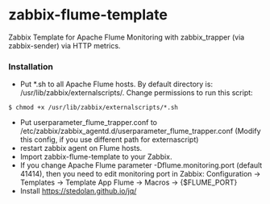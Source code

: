 # zabbix-flume-template
Zabbix Template for Apache Flume Monitoring with zabbix_trapper (via zabbix-sender) via HTTP metrics.

### Installation
* Put *.sh to all Apache Flume hosts. By default directory is: /usr/lib/zabbix/externalscripts/. Change permissions to run this script:
```
$ chmod +x /usr/lib/zabbix/externalscripts/*.sh
```
* Put userparameter_flume_trapper.conf to /etc/zabbix/zabbix_agentd.d/userparameter_flume_trapper.conf (Modify this config, if you use different path for externascript)
* restart zabbix agent on Flume hosts.
* Import zabbix-flume-template to your Zabbix.
* If you change Apache Flume parameter -Dflume.monitoring.port (default 41414), then you need to edit monitoring port in Zabbix: Configuration -> Templates -> Template App Flume -> Macros -> {$FLUME_PORT}
* Install https://stedolan.github.io/jq/
